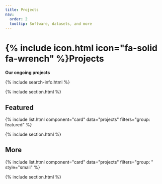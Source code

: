 ```yaml
---
title: Projects
nav:
  order: 2
  tooltip: Software, datasets, and more
---
```


# {% include icon.html icon="fa-solid fa-wrench" %}Projects

**Our ongoing projects**

{% include search-info.html %}

{% include section.html %}

## Featured

{% include list.html component="card" data="projects" filters="group: featured" %}

{% include section.html %}

## More

{% include list.html component="card" data="projects" filters="group: " style="small" %}

{% include section.html %}
